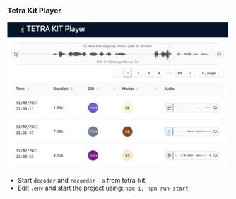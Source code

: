 ### Tetra Kit Player

<img src="sscreen2.png" width="500">

- Start `decoder` and `recorder -a` from tetra-kit
- Edit `.env` and start the project using: `npm i; npm run start`
